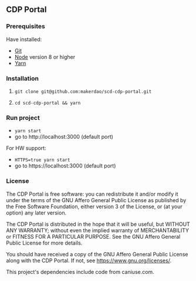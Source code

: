 ## CDP Portal

### Prerequisites

Have installed:

-   [Git](https://git-scm.com/downloads)
-   [Node](https://nodejs.org/en/download/) version 8 or higher
-   [Yarn](https://yarnpkg.com/lang/en/docs/install/)

### Installation

1. `git clone git@github.com:makerdao/scd-cdp-portal.git`

2. `cd scd-cdp-portal && yarn`

### Run project

-   `yarn start`
-   go to http://localhost:3000 (default port)

For HW support:

-   `HTTPS=true yarn start`
-   go to https://localhost:3000 (default port)

### License

The CDP Portal is free software: you can redistribute it and/or modify it under
the terms of the GNU Affero General Public License as published by the Free
Software Foundation, either version 3 of the License, or (at your option) any
later version.

The CDP Portal is distributed in the hope that it will be useful, but WITHOUT
ANY WARRANTY; without even the implied warranty of MERCHANTABILITY or FITNESS
FOR A PARTICULAR PURPOSE. See the GNU Affero General Public License for more
details.

You should have received a copy of the GNU Affero General Public License along
with the CDP Portal. If not, see <https://www.gnu.org/licenses/>.

This project's dependencies include code from caniuse.com.
